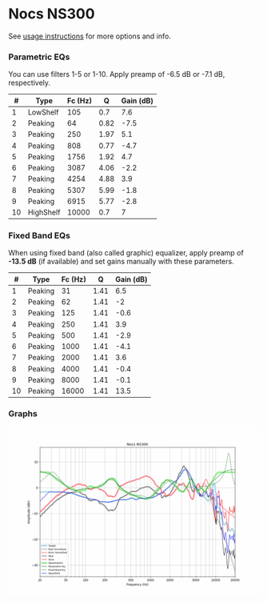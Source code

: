 # Nocs NS300
See [usage instructions](https://github.com/jaakkopasanen/AutoEq#usage) for more options and info.

### Parametric EQs
You can use filters 1-5 or 1-10. Apply preamp of -6.5 dB or -7.1 dB, respectively.

|   # | Type      |   Fc (Hz) |    Q |   Gain (dB) |
|-----|-----------|-----------|------|-------------|
|   1 | LowShelf  |       105 | 0.7  |         7.6 |
|   2 | Peaking   |        64 | 0.82 |        -7.5 |
|   3 | Peaking   |       250 | 1.97 |         5.1 |
|   4 | Peaking   |       808 | 0.77 |        -4.7 |
|   5 | Peaking   |      1756 | 1.92 |         4.7 |
|   6 | Peaking   |      3087 | 4.06 |        -2.2 |
|   7 | Peaking   |      4254 | 4.88 |         3.9 |
|   8 | Peaking   |      5307 | 5.99 |        -1.8 |
|   9 | Peaking   |      6915 | 5.77 |        -2.8 |
|  10 | HighShelf |     10000 | 0.7  |         7   |

### Fixed Band EQs
When using fixed band (also called graphic) equalizer, apply preamp of **-13.5 dB** (if available) and set gains manually with these parameters.

|   # | Type    |   Fc (Hz) |    Q |   Gain (dB) |
|-----|---------|-----------|------|-------------|
|   1 | Peaking |        31 | 1.41 |         6.5 |
|   2 | Peaking |        62 | 1.41 |        -2   |
|   3 | Peaking |       125 | 1.41 |        -0.6 |
|   4 | Peaking |       250 | 1.41 |         3.9 |
|   5 | Peaking |       500 | 1.41 |        -2.9 |
|   6 | Peaking |      1000 | 1.41 |        -4.1 |
|   7 | Peaking |      2000 | 1.41 |         3.6 |
|   8 | Peaking |      4000 | 1.41 |        -0.4 |
|   9 | Peaking |      8000 | 1.41 |        -0.1 |
|  10 | Peaking |     16000 | 1.41 |        13.5 |

### Graphs
![](./Nocs%20NS300.png)
